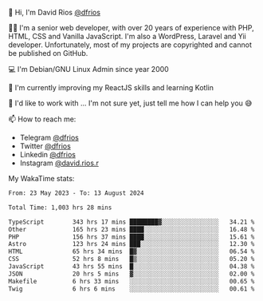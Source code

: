 👋 Hi, I'm David Rios [@dfrios](https://github.com/dfrios)

👨‍💻 I'm a senior web developer, with over 20 years of experience with PHP, HTML, CSS and Vanilla JavaScript. I'm also a WordPress, Laravel and Yii developer. Unfortunately, most of my projects are copyrighted and cannot be published on GitHub.

💻 I'm Debian/GNU Linux Admin since year 2000

🌱 I'm currently improving my ReactJS skills and learning Kotlin

💞️ I'd like to work with ... I'm not sure yet, just tell me how I can help you 😅


📫 How to reach me:
* Telegram [@dfrios](https://t.me/dfrios)
* Twitter [@dfrios](https://twitter.com/dfrios)
* Linkedin [@dfrios](https://linkedin.com/in/dfrios)
* Instagram [@david.rios.r](https://instagram.com/david.rios.r)



My WakaTime stats:
<!--START_SECTION:waka-->

```txt
From: 23 May 2023 - To: 13 August 2024

Total Time: 1,003 hrs 28 mins

TypeScript        343 hrs 17 mins ████████▓░░░░░░░░░░░░░░░░   34.21 %
Other             165 hrs 23 mins ████░░░░░░░░░░░░░░░░░░░░░   16.48 %
PHP               156 hrs 37 mins ████░░░░░░░░░░░░░░░░░░░░░   15.61 %
Astro             123 hrs 24 mins ███░░░░░░░░░░░░░░░░░░░░░░   12.30 %
HTML              65 hrs 34 mins  █▓░░░░░░░░░░░░░░░░░░░░░░░   06.54 %
CSS               52 hrs 8 mins   █▒░░░░░░░░░░░░░░░░░░░░░░░   05.20 %
JavaScript        43 hrs 55 mins  █░░░░░░░░░░░░░░░░░░░░░░░░   04.38 %
JSON              20 hrs 5 mins   ▓░░░░░░░░░░░░░░░░░░░░░░░░   02.00 %
Makefile          6 hrs 33 mins   ░░░░░░░░░░░░░░░░░░░░░░░░░   00.65 %
Twig              6 hrs 6 mins    ░░░░░░░░░░░░░░░░░░░░░░░░░   00.61 %
```

<!--END_SECTION:waka-->
